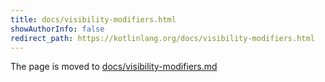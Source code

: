 ```yaml
---
title: docs/visibility-modifiers.html
showAuthorInfo: false
redirect_path: https://kotlinlang.org/docs/visibility-modifiers.html
---
```


The page is moved to [docs/visibility-modifiers.md](docs/visibility-modifiers.md)
